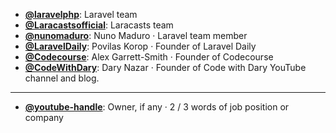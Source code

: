 - **[@laravelphp](https://www.youtube.com/@laravelphp)**: Laravel team
- **[@Laracastsofficial](https://www.youtube.com/@Laracastsofficial)**: Laracasts team
- **[@nunomaduro](https://www.youtube.com/@nunomaduro)**: Nuno Maduro ‧ Laravel team member
- **[@LaravelDaily](https://www.youtube.com/@LaravelDaily)**: Povilas Korop ‧ Founder of Laravel Daily
- **[@Codecourse](https://www.youtube.com/@codecourse)**: Alex Garrett-Smith ‧ Founder of Codecourse
- **[@CodeWithDary](https://www.youtube.com/@codewithdary)**: Dary Nazar ‧ Founder of Code with Dary YouTube channel and blog.

--- 

- **[@youtube-handle](https://www.youtube.com/@youtube-handle)**: Owner, if any ‧ 2 / 3 words of job position or company
